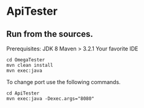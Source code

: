 # ApiTester

## Run from the sources.
Prerequisites:
JDK 8
Maven > 3.2.1
Your favorite IDE

```
cd OmegaTester
mvn clean install
mvn exec:java
```

To change port use the following commands.

```
cd ApiTester
mvn exec:java -Dexec.args="8080"
```



